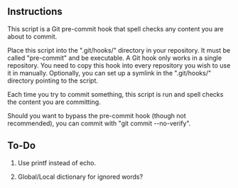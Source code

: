 Instructions
------------

This script is a Git pre-commit hook that spell checks any content you are about to commit.

Place this script into the ".git/hooks/" directory in your repository. It must be called "pre-commit" and be executable. A Git hook only works in a single repository. You need to copy this hook into every repository you wish to use it in manually. Optionally, you can set up a symlink in the ".git/hooks/" directory pointing to the script.

Each time you try to commit something, this script is run and spell checks the content you are committing.

Should you want to bypass the pre-commit hook (though not recommended), you can commit with "git commit --no-verify".


To-Do
-----

1. Use printf instead of echo.

2. Global/Local dictionary for ignored words?
